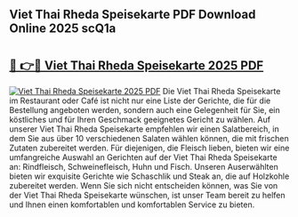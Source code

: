 ## Viet Thai Rheda Speisekarte PDF Download Online 2025 scQ1a

# <h2><a href="http://gcckef.nevu.top/?p=Viet+Thai+Rheda+Speisekarte">🔗 👉🔴 Viet Thai Rheda Speisekarte 2025 PDF</a></h2>

[![Viet Thai Rheda Speisekarte 2025 PDF](https://i.imgur.com/dBaPXMq.png)](http://gcckef.nevu.top/?p=Viet+Thai+Rheda+Speisekarte)
Die Viet Thai Rheda Speisekarte im Restaurant oder Café ist nicht nur eine Liste der Gerichte, die für die Bestellung angeboten werden, sondern auch eine Gelegenheit für Sie, ein köstliches und für Ihren Geschmack geeignetes Gericht zu wählen. Auf unserer Viet Thai Rheda Speisekarte empfehlen wir einen Salatbereich, in dem Sie aus über 10 verschiedenen Salaten wählen können, die mit frischen Zutaten zubereitet werden. Für diejenigen, die Fleisch lieben, bieten wir eine umfangreiche Auswahl an Gerichten auf der Viet Thai Rheda Speisekarte an: Rindfleisch, Schweinefleisch, Huhn und Fisch. Unseren Auserwählten bieten wir exquisite Gerichte wie Schaschlik und Steak an, die auf Holzkohle zubereitet werden. Wenn Sie sich nicht entscheiden können, was Sie von der Viet Thai Rheda Speisekarte wünschen, ist unser Team bereit zu helfen und Ihnen einen komfortablen und komfortablen Service zu bieten.
